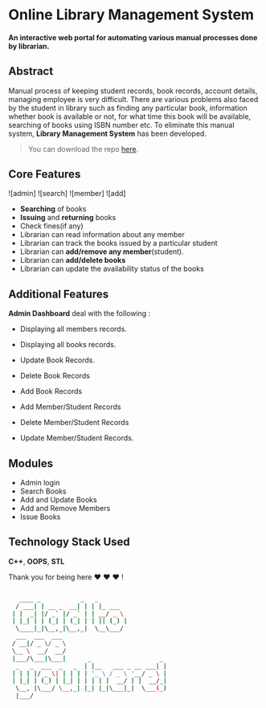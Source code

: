 # Online Library Management System
#### An interactive web portal for automating various manual processes done by librarian.


## Abstract
Manual process of keeping student records, book records, account details, managing employee is very difficult. 
There are various problems also faced by the student in library such as finding any particular book, information 
whether book is available or not, for what time this book will be available, searching of books using ISBN number etc. 
To eliminate this manual system, **Library Management System** has been developed.

> You can download the repo [here](https://github.com/godspell/Library_Management_System.git).

<!-- > **You can check the screenshots of User Interface [here](https://github.com/vinitshahdeo/Library-Management-System/tree/master/screenshots).** -->

## Core Features

![admin] 
![search]
![member] 
![add]

- **Searching** of books
- **Issuing** and **returning** books
- Check fines(if any)
- Librarian can read information about any member
- Librarian can track the books issued by a particular student
- Librarian can **add/remove any member**(student).
- Librarian can **add/delete books**
- Librarian can update the availability status of the books

## Additional Features

**Admin Dashboard** deal with the following : 

- Displaying all members records.

- Displaying all books records.

- Update Book Records.

- Delete Book Records

- Add Book Records

- Add Member/Student Records

- Delete Member/Student Records

- Update Member/Student Records.

## Modules

- Admin login
- Search Books
- Add and Update Books
- Add and Remove Members
- Issue Books

## Technology Stack Used

**C++**,
**OOPS**,
**STL**

Thank you for being here ♥ ♥ ♥ !

```bash

   ____ _           _   _                   
  / ___| | __ _  __| | | |_ ___             
 | |  _| |/ _` |/ _` | | __/ _ \            
 | |_| | | (_| | (_| | | || (_) |           
  \____|_|\__,_|\__,_|  \__\___/            
  ___  ___  ___                             
 / __|/ _ \/ _ \                            
 \__ \  __/  __/                            
 |___/\___|\___|      _                   _ 
  _   _  ___  _   _  | |__   ___ _ __ ___| |
 | | | |/ _ \| | | | | '_ \ / _ \ '__/ _ \ |
 | |_| | (_) | |_| | | | | |  __/ | |  __/_|
  \__, |\___/ \__,_| |_| |_|\___|_|  \___(_)
  |___/                                     


```
